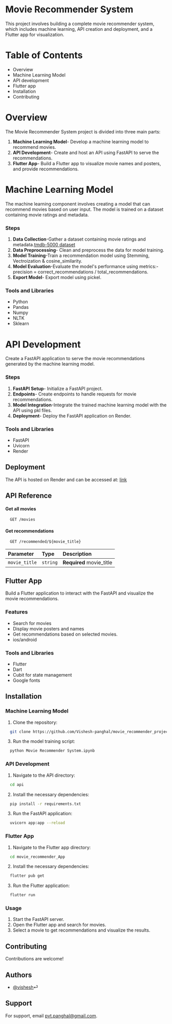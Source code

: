 
# Movie Recommender System

This project involves building a complete movie recommender system, which includes machine learning, API creation and deployment, and a Flutter app for visualization.



# Table of Contents

- Overview
- Machine Learning Model
- API development
- Flutter app
- Installation
- Contributing

# Overview

The Movie Recommender System project is divided into three main parts:

1. **Machine Learning Model**- Develop a machine learning model to recommend movies.
2. **API Development**- Create and host an API using FastAPI to serve the recommendations.
3. **Flutter App**- Build a Flutter app to visualize movie names and posters, and provide recommendations.


# Machine Learning Model

The machine learning component involves creating a model that can recommend movies based on user input. The model is trained on a dataset containing movie ratings and metadata.

### Steps

1. **Data Collection**-Gather a dataset containing movie ratings and metadata.[tmdb-5000 dataset](https://www.kaggle.com/datasets/tmdb/tmdb-movie-metadata)
2. **Data Preprocessing**- Clean and preprocess the data for model training.
3. **Model Training**-Train a recommendation model using Stemming, Vectroization & cosine_similarity.
4. **Model Evaluation**-Evaluate the model's performance using metrics:- precision = correct_recommendations / total_recommendations.
5. **Export Model**- Export model using pickel.

### Tools and Libraries

- Python
- Pandas
- Numpy
- NLTK
- Sklearn


###
###
# API Development

Create a FastAPI application to serve the movie recommendations generated by the machine learning model.

### Steps

1. **FastAPI Setup**- Initialize a FastAPI project.
2. **Endpoints**- Create endpoints to handle requests for movie recommendations.
3. **Model Integration**-Integrate the trained machine learning model with the API using pkl files.
4. **Deployment**- Deploy the FastAPI application on Render.

### Tools and Libraries

- FastAPI
- Uvicorn
- Render

## Deployment

The API is hosted on Render and can be accessed at:
[link](https://movie-recommender-api-r7ig.onrender.com/docs)


## API Reference

#### Get all movies

```http
  GET /movies
```

#### Get recommendations

```http
  GET /recommended/${movie_title}
```

| Parameter | Type     | Description                       |
| :-------- | :------- | :-------------------------------- |
| `movie_title`      | `string` | **Required** movie_title|



###
###

## Flutter App

Build a Flutter application to interact with the FastAPI and visualize the movie recommendations.

### Features

- Search for movies
- Display movie posters and names
- Get recommendations based on selected movies.
- ios/android

### Tools and Libraries

- Flutter
- Dart
- Cubit for state management
- Google fonts


###
###

## Installation

### Machine Learning Model

1. Clone the repository:
```bash
  git clone https://github.com/Vishesh-panghal/movie_recommender_project.git
```
3. Run the model training script:
```bash
  python Movie Recommender System.ipynb
```

### API Development

1. Navigate to the API directory:
```bash
  cd api
```
2. Install the necessary dependencies:
```bash
  pip install -r requirements.txt
```
3. Run the FastAPI application:
```bash
  uvicorn app:app --reload
```

### Flutter App

1. Navigate to the Flutter app directory:
```bash
  cd movie_recommender_App
```
2. Install the necessary dependencies:
```bash
  flutter pub get
```
3. Run the Flutter application:
```bash
  flutter run
```


### Usage
1. Start the FastAPI server.
2. Open the Flutter app and search for movies.
3. Select a movie to get recommendations and visualize the results.
## Contributing
Contributions are welcome! 
##


## Authors

- [@vishesh](https://panghal.tech)⏎


## Support

For support, email pvt.panghal@gmail.com.

